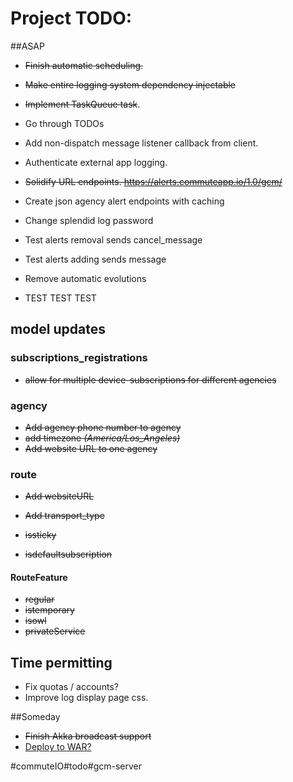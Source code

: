 # Project TODO:

##ASAP
* ~~Finish automatic scheduling.~~
* ~~Make entire logging system dependency injectable~~
* ~~Implement TaskQueue task~~.

* Go through TODOs
* Add non-dispatch message listener callback from client.
* Authenticate external app logging.
* ~~Solidify URL endpoints. https://alerts.commuteapp.io/1.0/gcm/~~
* Create json agency alert endpoints with caching
* Change splendid log password
* Test alerts removal sends cancel_message
* Test alerts adding sends message
* Remove automatic evolutions
* TEST TEST TEST

## model updates
### subscriptions_registrations
* ~~allow for multiple device-subscriptions for different agencies~~

### agency
* ~~Add agency phone number to agency~~
* ~~add timezone *(America/Los_Angeles)*~~
* ~~Add website URL to one agency~~

### route
* ~~Add websiteURL~~
* ~~Add transport_type~~

* ~~issticky~~
* ~~isdefaultsubscription~~


#### RouteFeature
* ~~regular~~
* ~~istemporary~~
* ~~isowl~~
* ~~privateService~~


## Time permitting
* Fix quotas / accounts?
* Improve log display page css.

##Someday
* ~~Finish Akka broadcast support~~
* [Deploy to WAR?](https://github.com/play2war/play2-war-plugin)

#commuteIO#todo#gcm-server
